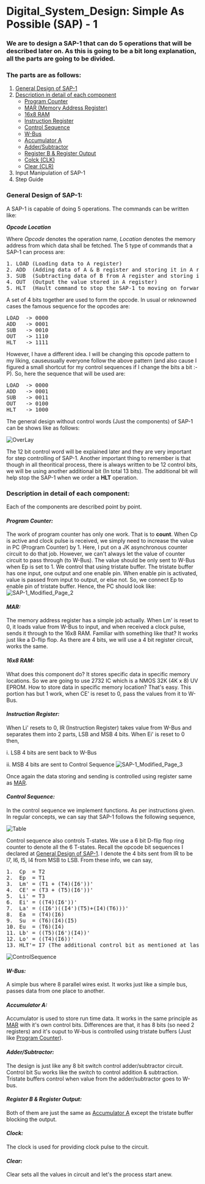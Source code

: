 # Digital_System_Design: Simple As Possible (SAP) - 1

### We are to design a SAP-1 that can do 5 operations that will be described later on. As this is going to be a bit long explanation, all the parts are going to be divided.

### The parts are as follows:
1. [General Design of SAP-1](#general-design-of-sap-1)
2. [Description in detail of each component](#description-in-detail-of-each-component)
    - [Program Counter](#program-counter)
    - [MAR (Memory Address Register)](#mar)
    - [16x8 RAM](#16x8-ram)
    - [Instruction Register](#instruction-register)
    - [Control Sequence](#control-sequence)
    - [W-Bus](#w-bus)
    - [Accumulator A](#accumulator-a)
    - [Adder/Subtractor](#adder/subtractor)
    - [Register B & Register Output](#register-b-&-register-output)
    - [Colck (CLK)](#clock)
    - [Clear (CLR)](#clear)
3. Input Manipulation of SAP-1
5. Step Guide

### General Design of SAP-1:
A SAP-1 is capable of doing 5 operations. The commands can be written like:

***Opcode Location***

Where *Opcode* denotes the operation name, *Location* denotes the memory address from which data shall be fetched. The 5 type of commands that a SAP-1 can process are:
<pre>
1. LOAD (Loading data to A register)
2. ADD  (Adding data of A & B register and storing it in A register)
3. SUB  (Subtracting data of B from A register and storing it in A register)
4. OUT  (Output the value stored in A register)
5. HLT  (Hault command to stop the SAP-1 to moving on forward anymore)
</pre>
A set of 4 bits together are used to form the opcode. In usual or reknowned cases the famous sequence for the opcodes are:
<pre>
LOAD  -> 0000
ADD   -> 0001
SUB   -> 0010
OUT   -> 1110
HLT   -> 1111
</pre>
However, I have a different idea. I will be changing this opcode pattern to my liking, causeusually everyone follow the above pattern (and also cause I figured a small shortcut for my control sequences if I change the bits a bit :-P). So, here the sequence that will be used are:
<pre>
LOAD  -> 0000
ADD   -> 0001
SUB   -> 0011
OUT   -> 0100
HLT   -> 1000
</pre>
The general design without control words (Just the components) of SAP-1 can be shows like as follows:

![OverLay](https://user-images.githubusercontent.com/43475529/67584556-bf095080-f76f-11e9-82f0-848df3b97437.png)

The 12 bit control word will be explained later and they are very important for step controlling of SAP-1. Another important thing to remember is that though in all theoritical process, there is always written to be 12 control bits, we will be using another additional bit (In total 13 bits). The additional bit will help stop the SAP-1 when we order a **HLT** operation.

### Description in detail of each component:
Each of the components are described point by point.
#### *Program Counter:*
The work of program counter has only one work. That is to **count**. When Cp is active and clock pulse is received, we simply need to increase the value in PC (Program Counter) by 1. Here, I put on a JK asynchronous counter circuit to do that job.
However, we can't always let the value of counter circuit to pass through (to W-Bus). The value should be only sent to W-Bus when Ep is set to 1. We control that using tristate buffer. The tristate buffer has one input, one output and one enable pin. When enable pin is activated, value is passed from input to output, or else not. So, we connect Ep to enable pin of tristate buffer.
Hence, the PC should look like:
![SAP-1_Modified_Page_2](https://user-images.githubusercontent.com/43475529/67591089-6ab99d00-f77e-11e9-9603-a1774b800753.png)
#### *MAR:*
The memory address register has a simple job actually. When Lm' is reset to 0, it loads value from W-Bus to input, and when received a clock pulse, sends it through to the 16x8 RAM. Familiar with something like that? It works just like a D-flip flop. As there are 4 bits, we will use a 4 bit register circuit, works the same.
#### *16x8 RAM:*
What does this component do? It stores specific data in specific memory locations. So we are going to use 2732 IC which is a NMOS 32K (4K x 8) UV EPROM. How to store data in specific memory location? That's easy. This portion has but 1 work, when CE' is reset to 0, pass the values from it to W-Bus.
#### *Instruction Register:*
When Li' resets to 0, IR (Instruction Register) takes value from W-Bus and separates them into 2 parts, LSB and MSB 4 bits. When Ei' is reset to 0 then,

i.  LSB 4 bits are sent back to W-Bus

ii. MSB 4 bits are sent to Control Sequence
![SAP-1_Modified_Page_3](https://user-images.githubusercontent.com/43475529/67592598-f41e9e80-f781-11e9-9f76-c6a1a958ad14.jpg)

Once again the data storing and sending is controlled using register same as [MAR](#mar).

#### *Control Sequence:*
In the control sequence we implement functions. As per instructions given. In regular concepts, we can say that SAP-1 follows the following sequence,

![Table](https://user-images.githubusercontent.com/43475529/67594844-0bac5600-f787-11e9-9f60-77e6269260c2.png)

Control sequence also controls T-states. We use a 6 bit D-flip flop ring counter to denote all the 6 T-states.
Recall the opcode bit sequences I declared at [General Design of SAP-1](#general-design-of-sap-1). I denote the 4 bits sent from IR to be I7, I6, I5, I4 from MSB to LSB. From these info, we can say,
<pre>
1.  Cp  = T2
2.  Ep  = T1
3.  Lm' = (T1 + (T4)(I6'))'
4.  CE' = (T3 + (T5)(I6'))'
5.  Li' = T3
6.  Ei' = ((T4)(I6'))'
7.  La' = ((I6')((I4')(T5)+(I4)(T6)))'
8.  Ea  = (T4)(I6)
9.  Su  = (T6)(I4)(I5)
10. Eu  = (T6)(I4)
11. Lb' = ((T5)(I6')(I4))'
12. Lo' = ((T4)(I6))'
13. HLT'= I7 (The additional control bit as mentioned at last paragraph of General Design of SAP-1 above)
</pre>
![ControlSequence](https://user-images.githubusercontent.com/43475529/67597882-07d00200-f78e-11e9-95e2-699a31972f91.png)

#### *W-Bus:*
A simple bus where 8 parallel wires exist. It works just like a simple bus, passes data from one place to another.
#### *Accumulator A:*
Accumulator is used to store run time data. It works in the same principle as [MAR](#mar) with it's own control bits. Differences are that, it has 8 bits (so need 2 registers) and it's ouput to W-bus is controlled using tristate buffers (Just like [Program Counter](#program-counter)).
#### *Adder/Subtractor:*
The design is just like any 8 bit switch control adder/subtractor circuit. Control bit Su works like the switch to control addition & subtraction. Tristate buffers control when value from the adder/subtractor goes to W-bus.
#### *Register B & Register Output:*
Both of them are just the same as [Accumulator A](#accumulator-a) except the tristate buffer blocking the output.
#### *Clock:*
The clock is used for providing clock pulse to the circuit.
#### *Clear:*
Clear sets all the values in circuit and let's the process start anew.
